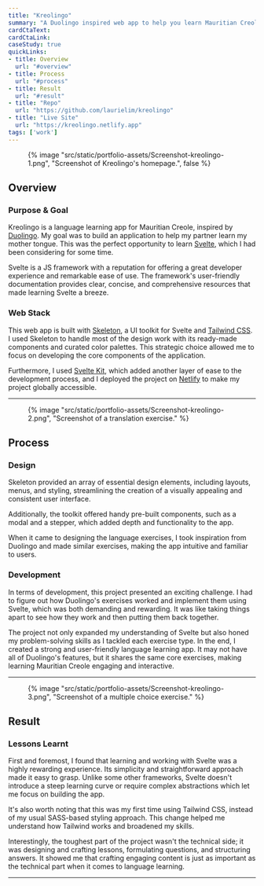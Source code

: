 ```yaml
---
title: "Kreolingo"
summary: "A Duolingo inspired web app to help you learn Mauritian Creole."
cardCtaText:
cardCtaLink:
caseStudy: true
quickLinks:
- title: Overview
  url: "#overview"
- title: Process
  url: "#process"
- title: Result
  url: "#result"
- title: "Repo"
  url: "https://github.com/laurielim/kreolingo"
- title: "Live Site"
  url: "https://kreolingo.netlify.app"
tags: ['work']
---
```


<figure>
  {% image
    "src/static/portfolio-assets/Screenshot-kreolingo-1.png",
    "Screenshot of Kreolingo's homepage.",
    false
  %}
</figure>

<h2 id="overview">Overview</h2>

### Purpose & Goal
Kreolingo is a language learning app for Mauritian Creole, inspired by [Duolingo](https://www.duolingo.com). My goal was to build an application to help my partner learn my mother tongue. This was the perfect opportunity to learn [Svelte](https://svelte.dev), which I had been considering for some time.

Svelte is a JS framework with a reputation for offering a great developer experience and remarkable ease of use. The framework's user-friendly documentation provides clear, concise, and comprehensive resources that made learning Svelte a breeze.

### Web Stack
This web app is built with [Skeleton](https://www.skeleton.dev), a UI toolkit for Svelte and [Tailwind CSS](https://tailwindcss.com). I used Skeleton to handle most of the design work with its ready-made components and curated color palettes. This strategic choice allowed me to focus on developing the core components of the application.

Furthermore, I used [Svelte Kit](https://kit.svelte.dev), which added another layer of ease to the development process, and I deployed the project on [Netlify](netlify.com/) to make my project globally accessible.

---

<figure>
  {% image
    "src/static/portfolio-assets/Screenshot-kreolingo-2.png",
    "Screenshot of a translation exercise."
  %}
</figure>

<h2 id="process">Process</h2>

### Design
Skeleton provided an array of essential design elements, including layouts, menus, and styling, streamlining the creation of a visually appealing and consistent user interface.

Additionally, the toolkit offered handy pre-built components, such as a modal and a stepper, which added depth and functionality to the app.

When it came to designing the language exercises, I took inspiration from Duolingo and made similar exercises, making the app intuitive and familiar to users.

### Development
In terms of development, this project presented an exciting challenge. I had to figure out how Duolingo's exercises worked and implement them using Svelte, which was both demanding and rewarding. It was like taking things apart to see how they work and then putting them back together.

The project not only expanded my understanding of Svelte but also honed my problem-solving skills as I tackled each exercise type. In the end, I created a strong and user-friendly language learning app. It may not have all of Duolingo's features, but it shares the same core exercises, making learning Mauritian Creole engaging and interactive.

---

<figure>
  {% image
    "src/static/portfolio-assets/Screenshot-kreolingo-3.png",
    "Screenshot of a multiple choice exercise."
  %}
</figure>

<h2 id="result">Result</h2>

### Lessons Learnt
First and foremost, I found that learning and working with Svelte was a highly rewarding experience. Its simplicity and straightforward approach made it easy to grasp. Unlike some other frameworks, Svelte doesn't introduce a steep learning curve or require complex abstractions which let me focus on building the app.

It's also worth noting that this was my first time using Tailwind CSS, instead of my usual SASS-based styling approach. This change helped me understand how Tailwind works and broadened my skills.

Interestingly, the toughest part of the project wasn't the technical side; it was designing and crafting lessons, formulating questions, and structuring answers. It showed me that crafting engaging content is just as important as the technical part when it comes to language learning.

---